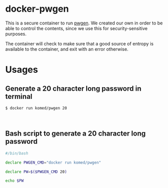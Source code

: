 # docker-pwgen

This is a secure container to run [pwgen](https://linux.die.net/man/1/pwgen). We created our own in order to be able to control the contents, since we use this for security-sensitive purposes.

The container will check to make sure that a good source of entropy is available to the container, and exit with an error otherwise.

# Usages

## Generate a 20 character long password in terminal

```console
$ docker run komed/pwgen 20
```

<br/>

## Bash script to generate a 20 character long password

```sh
#/bin/bash

declare PWGEN_CMD="docker run komed/pwgen"

declare PW=$($PWGEN_CMD 20)

echo $PW
```
